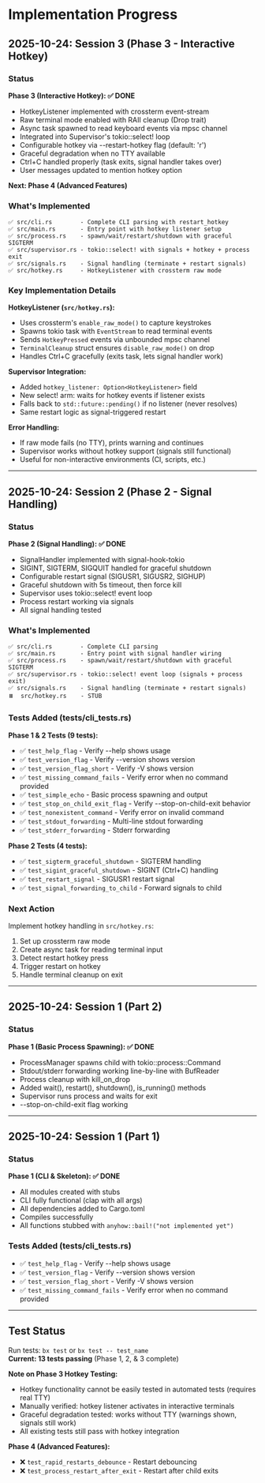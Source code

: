 # Implementation Progress

## 2025-10-24: Session 3 (Phase 3 - Interactive Hotkey)

### Status

**Phase 3 (Interactive Hotkey): ✅ DONE**

- HotkeyListener implemented with crossterm event-stream
- Raw terminal mode enabled with RAII cleanup (Drop trait)
- Async task spawned to read keyboard events via mpsc channel
- Integrated into Supervisor's tokio::select! loop
- Configurable hotkey via --restart-hotkey flag (default: 'r')
- Graceful degradation when no TTY available
- Ctrl+C handled properly (task exits, signal handler takes over)
- User messages updated to mention hotkey option

**Next: Phase 4 (Advanced Features)**

### What's Implemented

```
✅ src/cli.rs        - Complete CLI parsing with restart_hotkey
✅ src/main.rs       - Entry point with hotkey listener setup
✅ src/process.rs    - spawn/wait/restart/shutdown with graceful SIGTERM
✅ src/supervisor.rs - tokio::select! with signals + hotkey + process exit
✅ src/signals.rs    - Signal handling (terminate + restart signals)
✅ src/hotkey.rs     - HotkeyListener with crossterm raw mode
```

### Key Implementation Details

**HotkeyListener (`src/hotkey.rs`):**

- Uses crossterm's `enable_raw_mode()` to capture keystrokes
- Spawns tokio task with `EventStream` to read terminal events
- Sends `HotkeyPressed` events via unbounded mpsc channel
- `TerminalCleanup` struct ensures `disable_raw_mode()` on drop
- Handles Ctrl+C gracefully (exits task, lets signal handler work)

**Supervisor Integration:**

- Added `hotkey_listener: Option<HotkeyListener>` field
- New select! arm: waits for hotkey events if listener exists
- Falls back to `std::future::pending()` if no listener (never resolves)
- Same restart logic as signal-triggered restart

**Error Handling:**

- If raw mode fails (no TTY), prints warning and continues
- Supervisor works without hotkey support (signals still functional)
- Useful for non-interactive environments (CI, scripts, etc.)

---

## 2025-10-24: Session 2 (Phase 2 - Signal Handling)

### Status

**Phase 2 (Signal Handling): ✅ DONE**

- SignalHandler implemented with signal-hook-tokio
- SIGINT, SIGTERM, SIGQUIT handled for graceful shutdown
- Configurable restart signal (SIGUSR1, SIGUSR2, SIGHUP)
- Graceful shutdown with 5s timeout, then force kill
- Supervisor uses tokio::select! event loop
- Process restart working via signals
- All signal handling tested

### What's Implemented

```
✅ src/cli.rs        - Complete CLI parsing
✅ src/main.rs       - Entry point with signal handler wiring
✅ src/process.rs    - spawn/wait/restart/shutdown with graceful SIGTERM
✅ src/supervisor.rs - tokio::select! event loop (signals + process exit)
✅ src/signals.rs    - Signal handling (terminate + restart signals)
⏸️  src/hotkey.rs    - STUB
```

### Tests Added (tests/cli_tests.rs)

**Phase 1 & 2 Tests (9 tests):**

- ✅ `test_help_flag` - Verify --help shows usage
- ✅ `test_version_flag` - Verify --version shows version
- ✅ `test_version_flag_short` - Verify -V shows version
- ✅ `test_missing_command_fails` - Verify error when no command provided
- ✅ `test_simple_echo` - Basic process spawning and output
- ✅ `test_stop_on_child_exit_flag` - Verify --stop-on-child-exit behavior
- ✅ `test_nonexistent_command` - Verify error on invalid command
- ✅ `test_stdout_forwarding` - Multi-line stdout forwarding
- ✅ `test_stderr_forwarding` - Stderr forwarding

**Phase 2 Tests (4 tests):**

- ✅ `test_sigterm_graceful_shutdown` - SIGTERM handling
- ✅ `test_sigint_graceful_shutdown` - SIGINT (Ctrl+C) handling
- ✅ `test_restart_signal` - SIGUSR1 restart signal
- ✅ `test_signal_forwarding_to_child` - Forward signals to child

### Next Action

Implement hotkey handling in `src/hotkey.rs`:

1. Set up crossterm raw mode
2. Create async task for reading terminal input
3. Detect restart hotkey press
4. Trigger restart on hotkey
5. Handle terminal cleanup on exit

---

## 2025-10-24: Session 1 (Part 2)

### Status

**Phase 1 (Basic Process Spawning): ✅ DONE**

- ProcessManager spawns child with tokio::process::Command
- Stdout/stderr forwarding working line-by-line with BufReader
- Process cleanup with kill_on_drop
- Added wait(), restart(), shutdown(), is_running() methods
- Supervisor runs process and waits for exit
- --stop-on-child-exit flag working

---

## 2025-10-24: Session 1 (Part 1)

### Status

**Phase 1 (CLI & Skeleton): ✅ DONE**

- All modules created with stubs
- CLI fully functional (clap with all args)
- All dependencies added to Cargo.toml
- Compiles successfully
- All functions stubbed with `anyhow::bail!("not implemented yet")`

### Tests Added (tests/cli_tests.rs)

- ✅ `test_help_flag` - Verify --help shows usage
- ✅ `test_version_flag` - Verify --version shows version
- ✅ `test_version_flag_short` - Verify -V shows version
- ✅ `test_missing_command_fails` - Verify error when no command provided

---

## Test Status

Run tests: `bx test` or `bx test -- test_name`\
**Current: 13 tests passing** (Phase 1, 2, & 3 complete)

**Note on Phase 3 Hotkey Testing:**

- Hotkey functionality cannot be easily tested in automated tests (requires real
  TTY)
- Manually verified: hotkey listener activates in interactive terminals
- Graceful degradation tested: works without TTY (warnings shown, signals still
  work)
- All existing tests still pass with hotkey integration

**Phase 4 (Advanced Features):**

- ❌ `test_rapid_restarts_debounce` - Restart debouncing
- ❌ `test_process_restart_after_exit` - Restart after child exits
